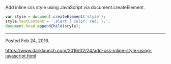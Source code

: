 Add inline css style using JavaScript via document.createElement.

```javascript
var style = document.createElement('style');
style.textContent = '.alert { color: red; };';
document.head.appendChild(style);
```

---

Posted Feb 24, 2016.

https://www.darklaunch.com/2016/02/24/add-css-inline-style-using-javascript.html
